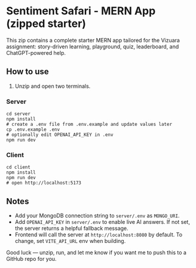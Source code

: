 # Sentiment Safari - MERN App (zipped starter)

This zip contains a complete starter MERN app tailored for the Vizuara assignment: story-driven learning, playground, quiz, leaderboard, and ChatGPT-powered help.

## How to use

1. Unzip and open two terminals.

### Server
```
cd server
npm install
# create a .env file from .env.example and update values later
cp .env.example .env
# optionally edit OPENAI_API_KEY in .env
npm run dev
```

### Client
```
cd client
npm install
npm run dev
# open http://localhost:5173
```

## Notes
- Add your MongoDB connection string to `server/.env` as `MONGO_URI`.
- Add `OPENAI_API_KEY` in `server/.env` to enable live AI answers. If not set, the server returns a helpful fallback message.
- Frontend will call the server at `http://localhost:8080` by default. To change, set `VITE_API_URL` env when building.

Good luck — unzip, run, and let me know if you want me to push this to a GitHub repo for you.
